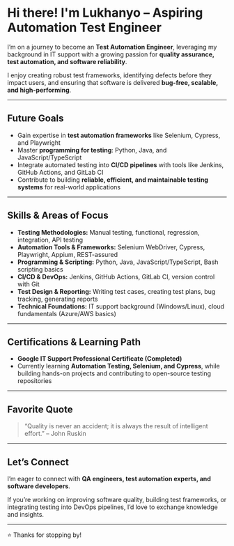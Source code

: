 # Hi there! I'm Lukhanyo – Aspiring Automation Test Engineer  

I’m on a journey to become an **Test Automation Engineer**, leveraging my background in IT support with a growing passion for **quality assurance, test automation, and software reliability**.  

I enjoy creating robust test frameworks, identifying defects before they impact users, and ensuring that software is delivered **bug-free, scalable, and high-performing**.  

---

## Future Goals  
- Gain expertise in **test automation frameworks** like Selenium, Cypress, and Playwright  
- Master **programming for testing**: Python, Java, and JavaScript/TypeScript  
- Integrate automated testing into **CI/CD pipelines** with tools like Jenkins, GitHub Actions, and GitLab CI  
- Contribute to building **reliable, efficient, and maintainable testing systems** for real-world applications  

---

## Skills & Areas of Focus  
- **Testing Methodologies:** Manual testing, functional, regression, integration, API testing  
- **Automation Tools & Frameworks:** Selenium WebDriver, Cypress, Playwright, Appium, REST-assured  
- **Programming & Scripting:** Python, Java, JavaScript/TypeScript, Bash scripting basics  
- **CI/CD & DevOps:** Jenkins, GitHub Actions, GitLab CI, version control with Git  
- **Test Design & Reporting:** Writing test cases, creating test plans, bug tracking, generating reports  
- **Technical Foundations:** IT support background (Windows/Linux), cloud fundamentals (Azure/AWS basics)  

---

## Certifications & Learning Path  
- **Google IT Support Professional Certificate (Completed)**  
- Currently learning **Automation Testing, Selenium, and Cypress**, while building hands-on projects and contributing to open-source testing repositories  

---

## Favorite Quote  
> “Quality is never an accident; it is always the result of intelligent effort.” – John Ruskin  

---

## Let’s Connect  
I’m eager to connect with **QA engineers, test automation experts, and software developers**.  

If you’re working on improving software quality, building test frameworks, or integrating testing into DevOps pipelines, I’d love to exchange knowledge and insights.  

---

⭐️ Thanks for stopping by!
